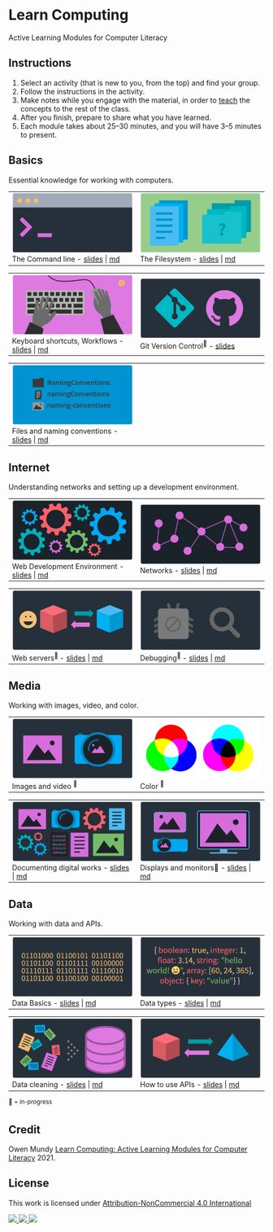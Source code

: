 
# Learn Computing

Active Learning Modules for Computer Literacy

## Instructions

1. Select an activity (that is new to you, from the top) and find your group.
1. Follow the instructions in the activity.
1. Make notes while you engage with the material, in order to [teach](https://en.wikipedia.org/wiki/Jigsaw_(teaching_technique)) the concepts to the rest of the class.
1. After you finish, prepare to share what you have learned.
1. Each module takes about 25–30 minutes, and you will have 3–5 minutes to present.





## Basics

Essential knowledge for working with computers.

<table>
<tr>


<td width="50%">
<img class="img-fluid" src="assets/img/banner/banner-command-line.png">
The Command line - <a href="slides/command-line.html">slides</a> | <a href="topics/command-line.md">md</a>
</td>


<td width="50%">
<img class="img-fluid" src="assets/img/banner/banner-files-folders.png">
The Filesystem - <a href="slides/files-folders.html">slides</a> | <a href="topics/files-folders.md">md</a>
<!-- Users, files, folders -->
</td>


</tr>
</table>
<table>
<tr>


<td width="50%">
<img class="img-fluid" src="assets/img/banner/banner-keyboard-shortcuts.png">
Keyboard shortcuts, Workflows - <a href="slides/keyboard-shortcuts.html">slides</a> | <a href="topics/keyboard-shortcuts.md">md</a>
</td>


<td width="50%">
<img class="img-fluid" src="assets/img/banner/banner-version-control.png">
Git Version Control</a><sup>📌</sup> - <a href="https://docs.google.com/presentation/d/1vtK6LoqwF4rQQZZy-ovuEgsYUwwMRXsqDVMOjAPSBt0/edit#slide=id.p">slides</a>
</td>




</tr>
</table>
<table>
<tr>



<td width="50%">
<img class="img-fluid" src="assets/img/banner/banner-files-naming-conventions.png">
Files and naming conventions - <a href="slides/files-naming-conventions.html">slides</a> | <a href="topics/files-naming-conventions.md">md</a>
</td>


<td width="50%">
</td>


</tr>
</table>




## Internet

Understanding networks and setting up a development environment.

<table>
<tr>

<td width="50%">
<img class="img-fluid" src="assets/img/banner/banner-web-development.png">
Web Development Environment - <a href="slides/web-development.html">slides</a> | <a href="topics/web-development.md">md</a>
</td>

<td width="50%">
<img class="img-fluid" src="assets/img/banner/banner-networks.png">
Networks - <a href="slides/networks.html">slides</a> | <a href="topics/networks.md">md</a>
</td>

</tr>
</table>

<table>
<tr>

<td width="50%">
<img class="img-fluid" src="assets/img/banner/banner-web-servers.png">
Web servers<sup>📌 </sup> - <a href="slides/web-servers.html">slides</a> | <a href="topics/web-servers.md">md</a>
</td>

<td width="50%">
<img class="img-fluid" src="assets/img/banner/banner-debugging.png">
Debugging<sup>📌 </sup> - <a href="slides/debugging.html">slides</a> | <a href="topics/debugging.md">md</a>
</td>

</tr>
</table>




## Media

Working with images, video, and color.

<table>
<tr>

<td width="50%">
<img class="img-fluid" src="assets/img/banner/banner-images-resolutions.png">
Images and video <sup>📌 </sup>
<!-- - <a href="slides/images-resolutions.html">slides</a> | <a href="topics/images-resolutions.md">md</a> -->
</td>

<td width="50%">
<img class="img-fluid" src="assets/img/banner/banner-color.png">
Color <sup>📌 </sup>
<!-- - <a href="slides/color.html">slides</a> | <a href="topics/color.md">md</a> -->
</td>

</tr>
</table>


<table>
<tr>

<td width="50%">
<img class="img-fluid" src="assets/img/banner/banner-documentation.png">
Documenting digital works - <a href="slides/documentation.html">slides</a> | <a href="topics/documentation.md">md</a>
</td>

<td width="50%">
<img class="img-fluid" src="assets/img/banner/banner-displays.png">
Displays and monitors📌 - <a href="slides/displays.html">slides</a> | <a href="topics/displays.md">md</a>
</td>

</tr>
</table>









## Data

Working with data and APIs.

<table>
<tr>

<td width="50%">
<img class="img-fluid" src="assets/img/banner/banner-data-basics.png">
Data Basics - <a href="slides/data-basics.html">slides</a> | <a href="topics/data-basics.md">md</a>
</td>

<td width="50%">
<img class="img-fluid" src="assets/img/banner/banner-data-types.png">
Data types - <a href="slides/data-types.html">slides</a> | <a href="topics/data-types.md">md</a>
</td>

</tr>
</table>
<table>
<tr>

<td width="50%">
<img class="img-fluid" src="assets/img/banner/banner-data-cleaning.png">
Data cleaning - <a href="slides/data-cleaning.html">slides</a> | <a href="topics/data-cleaning.md">md</a>
</td>

<td width="50%">
<img class="img-fluid" src="assets/img/banner/banner-data-apis.png">
How to use APIs - <a href="slides/data-apis.html">slides</a> | <a href="topics/data-apis.md">md</a>
</td>

</tr>
</table>
<!--<table>
<tr>




<td width="50%">
</td>




 <td width="50%">
<img class="img-fluid" src="assets/img/banner/banner-computational-thinking.png">
Computational thinking<sup>📌 </sup> - <a href="slides/computational-thinking.html">slides</a> | <a href="topics/computational-thinking.md">md</a>

</td>


</tr>
</table>
-->



<!--

TO Add

- Design Thinking from 404 and 245
https://www.google.com/search?q=design+thinking&safe=off&rlz=1C5CHFA_enUS903US909&sxsrf=ALeKk00UmuqK1Wv7fRyv0LQz13FoXSjw9g:1600281343883&source=lnms&tbm=isch&sa=X&ved=2ahUKEwjwrqvIqO7rAhWKMd8KHcCsCwMQ_AUoAXoECB0QAw&biw=1440&bih=798

- Design Patterns from 245 - might need to go in 245 repo

-->








<p>
<sup>📌 = in-progress</sup>
</p>







## Credit

Owen Mundy [Learn Computing: Active Learning Modules for Computer Literacy](https://github.com/omundy/learn-computing) 2021.


## License

<p xmlns:cc="http://creativecommons.org/ns#" >This work is licensed under <a href="http://creativecommons.org/licenses/by-nc/4.0/?ref=chooser-v1" target="_blank" rel="license noopener noreferrer">Attribution-NonCommercial 4.0 International

<img height=28 src="https://mirrors.creativecommons.org/presskit/icons/cc.svg?ref=chooser-v1"> <img height=28 src="https://mirrors.creativecommons.org/presskit/icons/by.svg?ref=chooser-v1"> <img height=28 src="https://mirrors.creativecommons.org/presskit/icons/nc.svg?ref=chooser-v1"></a></p>
